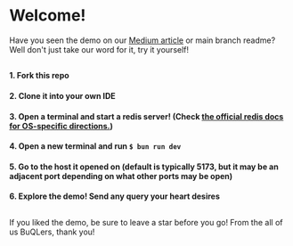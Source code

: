 # Welcome!

Have you seen the demo on our <a href="medium.com">Medium article</a> or main branch readme? Well don't just take our word for it, try it yourself!
<br>

## 
#### 1. Fork this repo 

#### 2. Clone it into your own IDE

#### 3. Open a terminal and start a redis server! (Check <a href="https://redis.io/docs/install/install-redis/">the official redis docs for OS-specific directions.</a>)

#### 4. Open a new terminal and run `$ bun run dev`

#### 5. Go to the host it opened on (default is typically 5173, but it may be an adjacent port depending on what other ports may be open)

#### 6. Explore the demo! Send any query your heart desires
##
If you liked the demo, be sure to leave a star before you go! From the all of us BuQLers, thank you!
